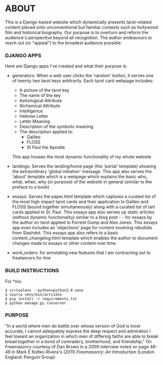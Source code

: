 # ABOUT

This is a Django-based website which dynamically presents tarot-related content placed onto unconventional but familiar contexts such as hollywood film and historical biography. Our purpose is to overturn and reform the audience's perspective beyond all recognition. The author endeavours to reach out (or "appeal") to the broadest audience possible.

### DJANGO APPS

Here are Django apps I've created and what their purpose is:

- generators: When a web user clicks the 'random' button, it serves one of twenty two tarot keys arbitrarily. Each tarot card webpage includes:
   -  A picture of the tarot key
   -  The name of the key
   -  Astrological Attribute
   -  Alchemical Attribute
   -  Intelligence
   -  Hebrew Letter
   -  Letter Meaning
   -  Description of the symbolic meaning
   -  The description applied to:
      - Galileo
      - FLOSS
      - St Paul the Apostle
  
  This app houses the most dynamic functionality of my whole website
- landings: Serves the landing/home page (the 'portal' template) showing the extraordinary 'global initiation' message. This app also serves the 'about' template which is a webpage which explains the basic who, what, when, why (or purpose) of the website in general (similar to the preface to a book)
- essays: Serves the paper.html template which captures a curated list of the most high impact tarot cards and their application to Galileo and FLOSS (bound together simultaneously) along with a curated list of tart cards applied to St. Paul. This essays app also serves up static articles (without dynamic functionality) similar to a blog post - - for essays by the author on tarot applied to Forrest Gump and Alex Jones. This essays app even includes an 'objections' page for content involving rebuttals from Slashdot. This essays app also refers to a basic content_changelog.html template which enables the author to document changes made to essays or other content over time.
- work_orders: for annotating new features that I am contracting out to freelancers for hire

### BUILD INSTRUCTIONS

For *nix:
```
$ virtualenv --python=python3.8 venv
$ source venv/bin/activate
$ pip install -r requirements.txt
$ python manage.py runserver
```

### PURPOSE

"In a world where men do battle over whose version of God is most accurate, I cannot adequately express the deep respect and admiration I feel toward an organization in which men of differing faiths are able to break bread together in a bond of comradery, brotherhood, and friendship," On Freemasonry courtesy of Dan Brown in a 2009 interview noted on page 48-49 in Mark E Koltko-Rivera's (2011) _Freemasonry: An Introduction_ (London England: Penguin Group)